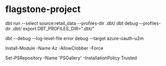 # flagstone-project
dbt run --select source:retail_data --profiles-dir .dbt/
dbt debug --profiles-dir .dbt/
export DBT_PROFILES_DIR=".dbt/"

dbt --debug --log-level-file error debug --target azure-oauth-u2m


Install-Module -Name Az -AllowClobber -Force


Set-PSRepository -Name 'PSGallery' -InstallationPolicy Trusted

